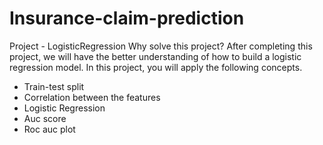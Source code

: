 # Insurance-claim-prediction
Project - LogisticRegression
Why solve this project?
After completing this project, we will have the better understanding of how to build a logistic regression model. In this project, you will apply the following concepts.

- Train-test split
- Correlation between the features
- Logistic Regression
- Auc score
- Roc auc plot
